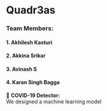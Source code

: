 # Quadr3as <br>
### Team Members: <br>
#### 1. Akhilesh Kasturi 
#### 2. Akkina Srikar 
#### 3. Avinash S 
#### 4. Karan Singh Bagga 

:hospital: <b>COVID-19 Detector:</b><br>
We designed a machine learning model 
